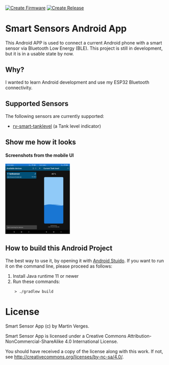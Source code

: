 [![Create Firmware](https://github.com/MartinVerges/smartsensors/actions/workflows/create-firmware.yml/badge.svg)](https://github.com/MartinVerges/smartsensors/actions/workflows/create-firmware.yml)
[![Create Release](https://github.com/MartinVerges/smartsensors/actions/workflows/create-release.yml/badge.svg)](https://github.com/MartinVerges/smartsensors/actions/workflows/create-release.yml)

# Smart Sensors Android App

This Android APP is used to connect a current Android phone with a smart sensor via Bluetooth Low Energy (BLE).
This project is still in development, but it is in a usable state by now.

## Why?

I wanted to learn Android development and use my ESP32 Bluetooth connectivity.

## Supported Sensors

The following sensors are currently supported:

 * [rv-smart-tanklevel](https://github.com/MartinVerges/rv-smart-tanksensor) (a Tank level indicator)

## Show me how it looks

#### Screenshots from the mobile UI
<img src="screenshots/scan_list.jpg?raw=true" alt="Device Scan List" width="20%"><img src="screenshots/tank_level.jpg?raw=true" alt="Tank level live view" width="20%">

## How to build this Android Project

The best way to use it, by opening it with [Android Stuido](https://developer.android.com/studio).
If you want to run it on the command line, please proceed as follows:

1. Install Java runtime 11 or newer
2. Run these commands:

```
    > ./gradlew build
```

# License

Smart Sensor App (c) by Martin Verges.

Smart Sensor App is licensed under a Creative Commons Attribution-NonCommercial-ShareAlike 4.0 International License.

You should have received a copy of the license along with this work.
If not, see <http://creativecommons.org/licenses/by-nc-sa/4.0/>.
